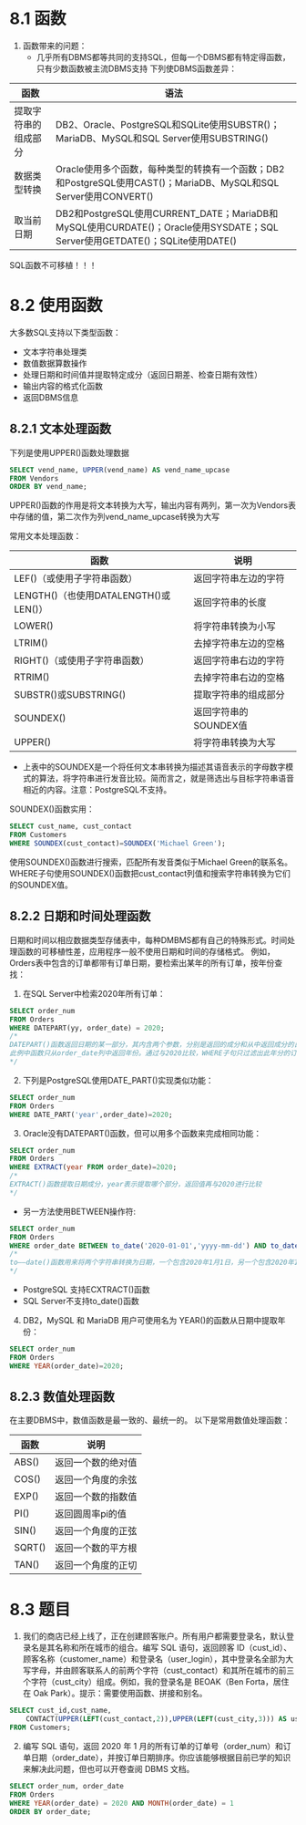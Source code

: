 # 8.1 函数
1. 函数带来的问题：
	- 几乎所有DBMS都等共同的支持SQL，但每一个DBMS都有特定得函数，只有少数函数被主流DBMS支持
下列使DBMS函数差异：

|函数|语法|
|-------------------------|---|
|提取字符串的组成部分|DB2、Oracle、PostgreSQL和SQLite使用SUBSTR()；MariaDB、MySQL和SQL Server使用SUBSTRING()|
|数据类型转换|Oracle使用多个函数，每种类型的转换有一个函数；DB2和PostgreSQL使用CAST()；MariaDB、MySQL和SQL Server使用CONVERT()|
|取当前日期|DB2和PostgreSQL使用CURRENT_DATE；MariaDB和MySQL使用CURDATE()；Oracle使用SYSDATE；SQL Server使用GETDATE()；SQLite使用DATE()|
SQL函数不可移植！！！

# 8.2 使用函数
大多数SQL支持以下类型函数：
- 文本字符串处理类
- 数值数据算数操作
- 处理日期和时间值并提取特定成分（返回日期差、检查日期有效性）
- 输出内容的格式化函数
- 返回DBMS信息

## 8.2.1 文本处理函数
下列是使用UPPER()函数处理数据
```sql
SELECT vend_name, UPPER(vend_name) AS vend_name_upcase
FROM Vendors
ORDER BY vend_name;
```
UPPER()函数的作用是将文本转换为大写，输出内容有两列，第一次为Vendors表中存储的值，第二次作为列vend_name_upcase转换为大写

常用文本处理函数：

|函数|说明|
|---|---|
|LEF()（或使用子字符串函数）|返回字符串左边的字符|
|LENGTH()（也使用DATALENGTH()或LEN()）|返回字符串的长度|
|LOWER()|将字符串转换为小写|
|LTRIM()|去掉字符串左边的空格|
|RIGHT()（或使用子字符串函数）|返回字符串右边的字符|
|RTRIM()|去掉字符串右边的空格|
|SUBSTR()或SUBSTRING()|提取字符串的组成部分|
|SOUNDEX()|返回字符串的SOUNDEX值|
|UPPER()|将字符串转换为大写|

- 上表中的SOUNDEX是一个将任何文本串转换为描述其语音表示的字母数字模式的算法，将字符串进行发音比较。简而言之，就是筛选出与目标字符串语音相近的内容。注意：PostgreSQL不支持。

SOUNDEX()函数实用：
```sql
SELECT cust_name, cust_contact 
FROM Customers
WHERE SOUNDEX(cust_contact)=SOUNDEX('Michael Green');
```
使用SOUNDEX()函数进行搜索，匹配所有发音类似于Michael Green的联系名。WHERE子句使用SOUNDEX()函数把cust_contact列值和搜索字符串转换为它们的SOUNDEX值。

## 8.2.2 日期和时间处理函数
日期和时间以相应数据类型存储表中，每种DMBMS都有自己的特殊形式。时间处理函数的可移植性差，应用程序一般不使用日期和时间的存储格式。
例如，Orders表中包含的订单都带有订单日期，要检索出某年的所有订单，按年份查找：

1. 在SQL Server中检索2020年所有订单：
```sql
SELECT order_num
FROM Orders
WHERE DATEPART(yy, order_date) = 2020;
/*
DATEPART()函数返回日期的某一部分，其内含两个参数，分别是返回的成分和从中返回成分的日期。
此例中函数只从order_date列中返回年份。通过与2020比较，WHERE子句只过滤出此年分的订单
*/
```

2. 下列是PostgreSQL使用DATE_PART()实现类似功能：
```sql
SELECT order_num
FROM Orders
WHERE DATE_PART('year',order_date)=2020;
```

3. Oracle没有DATEPART()函数，但可以用多个函数来完成相同功能：
```sql
SELECT order_num
FROM Orders
WHERE EXTRACT(year FROM order_date)=2020;
/*
EXTRACT()函数提取日期成分，year表示提取哪个部分，返回值再与2020进行比较
*/
```
- 另一方法使用BETWEEN操作符:
```sql
SELECT order_num
FROM Orders
WHERE order_date BETWEEN to_date('2020-01-01','yyyy-mm-dd') AND to_date('2020-12-31','yyyy-mm-dd');
/*
to——date()函数用来将两个字符串转换为日期，一个包含2020年1月1日，另一个包含2020年12月31日。BETWEEN操作符用来找出两个日期之间的所有订单。
*/
```
- PostgreSQL 支持ECXTRACT()函数
- SQL Server不支持to_date()函数

4. DB2，MySQL 和 MariaDB 用户可使用名为 YEAR()的函数从日期中提取年份：
```sql
SELECT order_num
FROM Orders
WHERE YEAR(order_date)=2020;
```

## 8.2.3 数值处理函数
在主要DBMS中，数值函数是最一致的、最统一的。
以下是常用数值处理函数：

|函数|说明|
|---|---|
|ABS()|返回一个数的绝对值|
|COS()|返回一个角度的余弦|
|EXP()|返回一个数的指数值|
|PI()|返回圆周率pi的值|
|SIN()|返回一个角度的正弦|
|SQRT()|返回一个数的平方根|
|TAN()|返回一个角度的正切|

# 8.3 题目
1. 我们的商店已经上线了，正在创建顾客账户。所有用户都需要登录名，默认登录名是其名称和所在城市的组合。编写 SQL 语句，返回顾客 ID（cust_id）、顾客名称（customer_name）和登录名（user_login），其中登录名全部为大写字母，并由顾客联系人的前两个字符（cust_contact）和其所在城市的前三个字符（cust_city）组成。例如，我的登录名是 BEOAK（Ben Forta，居住在 Oak Park）。提示：需要使用函数、拼接和别名。
```sql
SELECT cust_id,cust_name, 
	CONTACT(UPPER(LEFT(cust_contact,2)),UPPER(LEFT(cust_city,3))) AS user_login
FROM Customers;
```
2. 编写 SQL 语句，返回 2020 年 1 月的所有订单的订单号（order_num）和订单日期（order_date），并按订单日期排序。你应该能够根据目前已学的知识来解决此问题，但也可以开卷查阅 DBMS 文档。
```SQL
SELECT order_num, order_date
FROM Orders
WHERE YEAR(order_date) = 2020 AND MONTH(order_date) = 1
ORDER BY order_date;
```